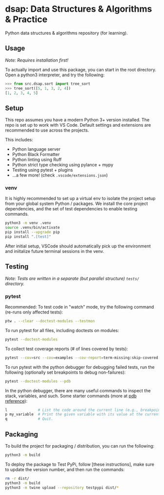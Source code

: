 # dsap: Data Structures & Algorithms & Practice

Python data structures & algorithms repository (for learning).

## Usage

_Note: Requires installation first!_

To actually import and use this package, you can start in the root directory.
Open a python3 interpreter, and try the following:

```python
>>> from src.dsap.sort import tree_sort
>>> tree_sort([5, 1, 3, 2, 4])
[1, 2, 3, 4, 5]
```

## Setup

This repo assumes you have a modern Python 3+ version installed. The repo is set
up to work with VS Code. Default settings and extensions are recommended to use
across the projects.

This includes:

- Python language server
- Python Black Formatter
- Python linting using Ruff
- Python strict type checking using pylance + mypy
- Testing using pytest + plugins
- ...a few more! (check `.vscode/extensions.json`)

### venv

It is highly recommended to set up a virtual env to isolate the project setup
from your global system Python / packages. We install the core project
dependencies, and the set of test dependencies to enable testing commands.

```bash
python3 -m venv .venv
source .venv/bin/activate
pip install --upgrade pip
pip install ".[test]"
```

After initial setup, VSCode should automatically pick up the environment and
iniitalize future terminal sessions in the venv.

## Testing

_Note: Tests are written in a separate (but parallel structure) `tests/`
directory._

### pytest

Recommended: To test code in "watch" mode, try the following command (re-runs
only affected tests):

```bash
ptw . --clear --doctest-modules --testmon
```

To run pytest for all files, including doctests on modules:

```bash
pytest --doctest-modules
```

To collect test coverage reports (# of lines covered by tests):

```bash
pytest --cov=src --cov=examples --cov-report=term-missing:skip-covered --cov-report xml:coverage.xml
```

To run pytest with the python debugger for debugging failed tests, run the
following (optionally set breakpoints to debug non-failures):

```bash
pytest --doctest-modules --pdb
```

In the python debugger, there are many useful commands to inspect the stack,
variables, and such. Some starter commands (more at
[pdb reference](https://docs.python.org/3/library/pdb.html#debugger-commands)):

```bash
l              # List the code around the current line (e.g., breakpoint).
p my_variable  # Print the given variable with its value at the current line.
q              # Quit.
```

## Packaging

To build the project for packaging / distribution, you can run the following:

```bash
python3 -m build
```

To deploy the package to Test PyPi, follow [these instructions], make sure to
update the version number, and then run the commands:

```bash
rm -r dist/
python3 -m build
python3 -m twine upload --repository testpypi dist/*
```

